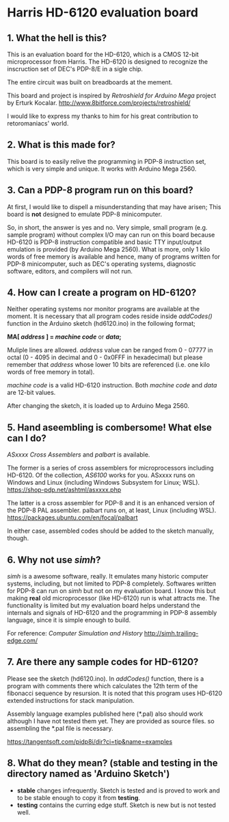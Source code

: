 # Harris HD-6120 evaluation board

## 1. What the hell is this?

This is an evaluation board for the HD-6120, which is a CMOS 12-bit microprocessor from Harris. The HD-6120 is designed to recognize the inscruction set of DEC's PDP-8/E in a sigle chip.

The entire circuit was built on breadboards at the mement. 

This board and project is inspired by *Retroshield for Arduino Mega* project by Erturk Kocalar. 
http://www.8bitforce.com/projects/retroshield/

I would like to express my thanks to him for his great contribution to retoromaniacs' world.

## 2. What is this made for?

This board is to easily relive the programming in PDP-8 instruction set, which is very simple and unique. It works with Arduino Mega 2560. 

## 3. Can a PDP-8 program run on this board?

At first, I would like to dispell a misunderstanding that may have arisen; This board is **not** designed to emulate PDP-8 minicomputer.

So, in short, the answer is yes and no. Very simple, small program (e.g. sample program) without complex I/O may can run on this board because HD-6120 is PDP-8 instruction compatible and basic TTY input/output emulation is provided (by Arduino Mega 2560). What is more, only 1 kilo words of free memory is available and hence, many of programs written for PDP-8 minicomputer, such as DEC's operating systems, diagnostic software, editors, and compilers will not run.

## 4. How can I create a program on HD-6120?

Neither operating systems nor monitor programs are available at the moment. It is necessary that all program codes reside inside *addCodes()* function in the Arduino sketch (hd6120.ino) in the following format;

**MA[ *address* ] = *machine code*** or ***data*;**

Muliple lines are allowed. *address* value can be ranged from 0 - 07777 in octal (0 - 4095 in decimal and 0 - 0x0FFF in hexadecimal) but please remember that *address* whose lower 10 bits are referenced (i.e. one kilo words of free memory in total). 

*machine code* is a valid HD-6120 instruction. Both *machine code* and *data* are 12-bit values.

After changing the sketch, it is loaded up to Arduino Mega 2560.

## 5. Hand aseembling is combersome! What else can I do?

*ASxxxx Cross Assemblers* and *palbart* is available. 

The former is a series of cross assemblers for microprocessors including HD-6120. Of the collection, *AS6100* works for you. ASxxxx runs on Windows and Linux (including Windows Subsystem for Linux; WSL).
https://shop-pdp.net/ashtml/asxxxx.php

The latter is a cross assembler for PDP-8 and it is an enhanced version of the PDP-8 PAL assembler. palbart runs on, at least, Linux (including WSL). 
https://packages.ubuntu.com/en/focal/palbart

In either case, assembled codes should be added to the sketch manually, though.


## 6. Why not use *simh*?

*simh* is a awesome software, really. It emulates many historic computer systems, including, but not limited to PDP-8 completely. Softwares written for PDP-8 can run on *simh* but not on my evaluation board. I know this but making **real** old microprocessor (like HD-6120) run is what attracts me. The functionality is limited but my evaluation board helps understand the internals and signals of HD-6120 and the programming in PDP-8 assembly language, since it is simple enough to build.

For reference: *Computer Simulation and History*
http://simh.trailing-edge.com/

## 7. Are there any sample codes for HD-6120?

Please see the sketch (hd6120.ino). In *addCodes()* function, there is a program with comments there which calculates the 12th term of the fibonacci sequence by resursion. It is noted that this program uses HD-6120 extended instructions for stack manipulation. 

Assembly language examples published here (*.pal) also should work although I have not tested them yet. They are provided as source files. so assembling the *.pal file is necessary.

https://tangentsoft.com/pidp8i/dir?ci=tip&name=examples

## 8. What do they mean? (stable and testing in the directory named as 'Arduino Sketch')

- **stable** changes infrequently. Sketch is tested and is proved to work and to be stable enough to copy it from **testing**.
- **testing** contains the curring edge stuff. Sketch is new but is not tested well. 
